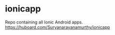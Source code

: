 # ionicapp
Repo containing all Ionic Android apps. 
<br>
https://huboard.com/Suryanarayanamurthy/ionicapp

